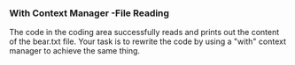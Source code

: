 ### With Context Manager -File Reading
The code in the coding area successfully reads and prints out the content of the bear.txt file. Your task is to rewrite the code by using a "with" context manager to achieve the same thing.